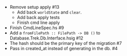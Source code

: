 - Remove setup apply #13
  - Add back `worldState` and `clear`.
  - Add back apply tests
  - Finish cmd line apply
- Finish CmdLineSpec.hs #9
- Add a `fromFilePath :: FilePath -> DB ()` to Database.Trek.Db.Interface.hsig #12
- The hash should be the primary key of the migration #7
- Pass in created_at instead of generating in the db. #4
